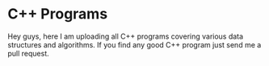 # C++ Programs
Hey guys, here I am uploading all C++ programs covering various data structures and algorithms.  If you find any good C++ program just send me a pull request.
